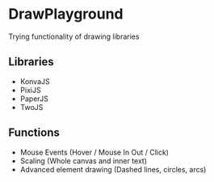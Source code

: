 # DrawPlayground
Trying functionality of drawing libraries

## Libraries
- KonvaJS
- PixiJS
- PaperJS
- TwoJS

## Functions
- Mouse Events (Hover / Mouse In Out / Click)
- Scaling (Whole canvas and inner text)
- Advanced element drawing (Dashed lines, circles, arcs)
